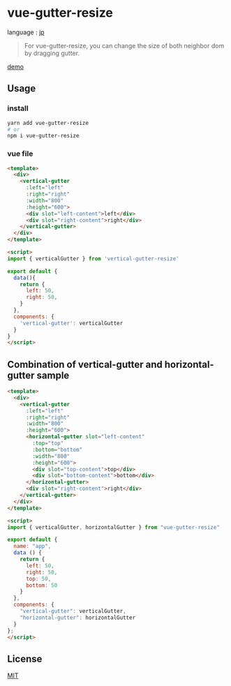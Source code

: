 # vue-gutter-resize
language : [jp](./README.md)

> For vue-gutter-resize, you can change the size of both neighbor dom by dragging gutter.

[demo](https://tomatoaiu.github.io/vue-gutter-resize/docs/index.html)

## Usage
### install
```sh
yarn add vue-gutter-resize
# or
npm i vue-gutter-resize
```

### vue file
```html
<template>
  <div>
    <vertical-gutter
      :left="left" 
      :right="right"
      :width="800"
      :height="600">
      <div slot="left-content">left</div>
      <div slot="right-content">right</div>
    </vertical-gutter>
  </div>
</template>

<script>
import { verticalGutter } from 'vertical-gutter-resize'

export default {
  data(){
    return {
      left: 50,
      right: 50,
    }
  },
  components: {
    'vertical-gutter': verticalGutter
  }
}
</script>
```

## Combination of vertical-gutter and horizontal-gutter sample
```html
<template>
  <div>
    <vertical-gutter
      :left="left" 
      :right="right"
      :width="800"
      :height="600">
      <horizontal-gutter slot="left-content"
        :top="top" 
        :bottom="bottom"
        :width="800"
        :height="600">
        <div slot="top-content">top</div>
        <div slot="bottom-content">bottom</div>  
      </horizontal-gutter>
      <div slot="right-content">right</div>
    </vertical-gutter>
  </div>
</template>

<script>
import { verticalGutter, horizontalGutter } from "vue-gutter-resize"

export default {
  name: "app",
  data () {
    return {
      left: 50,
      right: 50,
      top: 50,
      bottom: 50
    }
  },
  components: {
    "vertical-gutter": verticalGutter,
    "horizontal-gutter": horizontalGutter
  }
};
</script>
```

## License
[MIT](./LICENSE.md)
